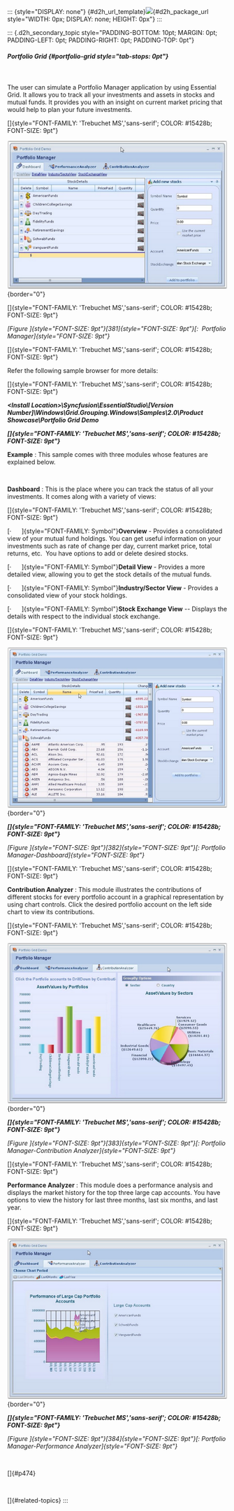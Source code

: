 ::: {style="DISPLAY: none"}
[](ms-xhelp:///?Id=d2h_url_template){#d2h_url_template}![](!package_url!){#d2h_package_url style="WIDTH: 0px; DISPLAY: none; HEIGHT: 0px"}
:::

::: {.d2h_secondary_topic style="PADDING-BOTTOM: 10pt; MARGIN: 0pt; PADDING-LEFT: 0pt; PADDING-RIGHT: 0pt; PADDING-TOP: 0pt"}
##### Portfolio Grid {#portfolio-grid style="tab-stops: 0pt"}

 

The user can simulate a Portfolio Manager application by using Essential Grid. It allows you to track all your investments and assets in stocks and mutual funds. It provides you with an insight on current market pricing that would help to plan your future investments.

[]{style="FONT-FAMILY: 'Trebuchet MS','sans-serif'; COLOR: #15428b; FONT-SIZE: 9pt"} 

![](ImagesExt/image91_440.png){border="0"}

[]{style="FONT-FAMILY: 'Trebuchet MS','sans-serif'; COLOR: #15428b; FONT-SIZE: 9pt"} 

*[Figure ]{style="FONT-SIZE: 9pt"}[381]{style="FONT-SIZE: 9pt"}[:  Portfolio Manager]{style="FONT-SIZE: 9pt"}*

[]{style="FONT-FAMILY: 'Trebuchet MS','sans-serif'; COLOR: #15428b; FONT-SIZE: 9pt"} 

Refer the following sample browser for more details:

[]{style="FONT-FAMILY: 'Trebuchet MS','sans-serif'; COLOR: #15428b; FONT-SIZE: 9pt"} 

***\<Install Location\>\\Syncfusion\\EssentialStudio\\\[Version Number\]\\Windows\\Grid.Grouping.Windows\\Samples\\2.0\\Product Showcase\\Portfolio Grid Demo***

***[]{style="FONT-FAMILY: 'Trebuchet MS','sans-serif'; COLOR: #15428b; FONT-SIZE: 9pt"}*** 

**Example** : This sample comes with three modules whose features are explained below.

 

**Dashboard** : This is the place where you can track the status of all your investments. It comes along with a variety of views:

[]{style="FONT-FAMILY: 'Trebuchet MS','sans-serif'; COLOR: #15428b; FONT-SIZE: 9pt"} 

[·      ]{style="FONT-FAMILY: Symbol"}**Overview** - Provides a consolidated view of your mutual fund holdings. You can get useful information on your investments such as rate of change per day, current market price, total returns, etc.  You have options to add or delete desired stocks.

[·      ]{style="FONT-FAMILY: Symbol"}**Detail View** - Provides a more detailed view, allowing you to get the stock details of the mutual funds.

[·      ]{style="FONT-FAMILY: Symbol"}**Industry/Sector View** - Provides a consolidated view of your stock holdings.

[·      ]{style="FONT-FAMILY: Symbol"}**Stock Exchange View** -- Displays the details with respect to the individual stock exchange.

[]{style="FONT-FAMILY: 'Trebuchet MS','sans-serif'; COLOR: #15428b; FONT-SIZE: 9pt"} 

![](ImagesExt/image91_441.png){border="0"}

***[]{style="FONT-FAMILY: 'Trebuchet MS','sans-serif'; COLOR: #15428b; FONT-SIZE: 9pt"}*** 

*[Figure ]{style="FONT-SIZE: 9pt"}[382]{style="FONT-SIZE: 9pt"}[: Portfolio Manager-Dashboard]{style="FONT-SIZE: 9pt"}*

[]{style="FONT-FAMILY: 'Trebuchet MS','sans-serif'; COLOR: #15428b; FONT-SIZE: 9pt"} 

**Contribution Analyzer** : This module illustrates the contributions of different stocks for every portfolio account in a graphical representation by using chart controls. Click the desired portfolio account on the left side chart to view its contributions.

[]{style="FONT-FAMILY: 'Trebuchet MS','sans-serif'; COLOR: #15428b; FONT-SIZE: 9pt"} 

![](ImagesExt/image91_442.png){border="0"}

***[]{style="FONT-FAMILY: 'Trebuchet MS','sans-serif'; COLOR: #15428b; FONT-SIZE: 9pt"}*** 

*[Figure ]{style="FONT-SIZE: 9pt"}[383]{style="FONT-SIZE: 9pt"}[: Portfolio Manager-Contribution Analyzer]{style="FONT-SIZE: 9pt"}*

[]{style="FONT-FAMILY: 'Trebuchet MS','sans-serif'; COLOR: #15428b; FONT-SIZE: 9pt"} 

**Performance Analyzer** : This module does a performance analysis and displays the market history for the top three large cap accounts. You have options to view the history for last three months, last six months, and last year.

[]{style="FONT-FAMILY: 'Trebuchet MS','sans-serif'; COLOR: #15428b; FONT-SIZE: 9pt"} 

![](ImagesExt/image91_443.png){border="0"}

***[]{style="FONT-FAMILY: 'Trebuchet MS','sans-serif'; COLOR: #15428b; FONT-SIZE: 9pt"}*** 

*[Figure ]{style="FONT-SIZE: 9pt"}[384]{style="FONT-SIZE: 9pt"}[: Portfolio Manager-Performance Analyzer]{style="FONT-SIZE: 9pt"}*

 

[]{#p474} 

 

[]{#related-topics}
:::
